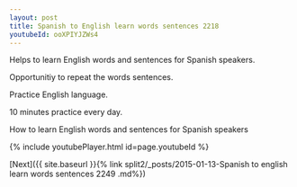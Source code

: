 ```yaml
---
layout: post
title: Spanish to English learn words sentences 2218 
youtubeId: ooXPIYJZWs4
---
```

 
 
Helps to learn English words and sentences for Spanish speakers.

Opportunitiy to repeat the words sentences. 

Practice English language. 
 
10 minutes practice every day. 
 
How to learn English words and sentences for Spanish speakers 
 
{% include youtubePlayer.html id=page.youtubeId %}
 
 
[Next]({{ site.baseurl }}{% link  split2/_posts/2015-01-13-Spanish to english learn words sentences 2249 .md%})
 
